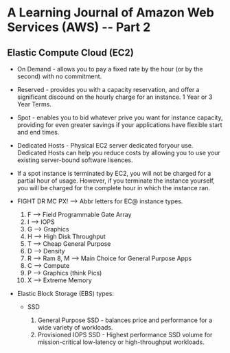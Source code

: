 # A Learning Journal of Amazon Web Services (AWS) -- Part 2

## Elastic Compute Cloud (EC2)

* On Demand - allows you to pay a fixed rate by the hour (or by the second)
  with no commitment.

* Reserved - provides you with a capacity reservation, and offer a significant
  discound on the hourly charge for an instance. 1 Year or 3 Year Terms.

* Spot - enables you to bid whatever prive you want for instance capacity,
  providing for even greater savings if your applications have flexible start
  and end times.

* Dedicated Hosts - Physical EC2 server dedicated foryour use. Dedicated Hosts
  can help you reduce costs by allowing you to use your existing server-bound
  software lisences.

* If a spot instance is terminated by EC2, you will not be charged for a
  partial hour of usage. However, if you terminate the instance yourself, you
  will be charged for the complete hour in which the instance ran.

* FIGHT DR MC PX! --> Abbr letters for EC@ instance types.

    1. F --> Field Programmable Gate Array
    2. I --> IOPS
    3. G --> Graphics
    4. H --> High Disk Throughput
    5. T --> Cheap General Purpose
    6. D --> Density
    7. R --> Ram
    8, M --> Main Choice for General Purpose Apps
    9. C --> Compute
    10. P --> Graphics (think Pics)
    11. X --> Extreme Memory

* Elastic Block Storage (EBS) types:

    * SSD

        1. General Purpose SSD - balances price and performance for a wide
           variety of workloads.
        2. Provisioned IOPS SSD - Highest performance SSD volume for
           mission-critical low-latency or high-throughput workloads.

